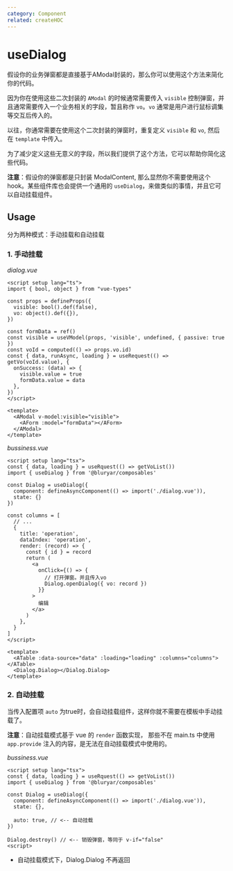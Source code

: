 ```yaml
---
category: Component
related: createHOC
---
```


# useDialog

假设你的业务弹窗都是直接基于AModal封装的，那么你可以使用这个方法来简化你的代码。

因为你在使用这些二次封装的 `AModal` 的时候通常需要传入 `visible` 控制弹窗，并且通常需要传入一个业务相关的字段，暂且称作 `vo`。`vo` 通常是用户进行鼠标调集等交互后传入的。

以往，你通常需要在使用这个二次封装的弹窗时，重复定义 `visible` 和 `vo`, 然后在 `template` 中传入。

为了减少定义这些无意义的字段，所以我们提供了这个方法，它可以帮助你简化这些代码。

**注意**：假设你的弹窗都是只封装 ModalContent, 那么显然你不需要使用这个hook。某些组件库也会提供一个通用的 `useDialog`，来做类似的事情，并且它可以自动挂载组件。

## Usage

分为两种模式：手动挂载和自动挂载

### 1. 手动挂载

_dialog.vue_
```vue
<script setup lang="ts">
import { bool, object } from "vue-types"

const props = defineProps({
  visible: bool().def(false),
  vo: object().def({}),
})

const formData = ref()
const visible = useVModel(props, 'visible', undefined, { passive: true })
const voId = computed(() => props.vo.id)
const { data, runAsync, loading } = useRequest(() => getVo(voId.value), {
  onSuccess: (data) => {
    visible.value = true
    formData.value = data
  },
})
</script>

<template>
  <AModal v-model:visible="visible">
    <AForm :model="formData"></AForm>
  </AModal>
</template>
```

_bussiness.vue_
```vue
<script setup lang="tsx">
const { data, loading } = useRquest(() => getVoList())
import { useDialog } from '@bluryar/composables'

const Dialog = useDialog({
  component: defineAsyncComponent(() => import('./dialog.vue')),
  state: {}
})

const columns = [
  // ...
  {
    title: 'operation',
    dataIndex: 'operation',
    render: (record) => {
      const { id } = record
      return (
        <a
          onClick={() => {
            // 打开弹窗。并且传入vo
            Dialog.openDialog({ vo: record })
          }}
        >
          编辑
        </a>
      )
    },
  }
]
</script>

<template>
  <ATable :data-source="data" :loading="loading" :columns="columns"></ATable>
  <Dialog.Dialog></Dialog.Dialog>
</template>
```

### 2. 自动挂载

当传入配置项 `auto` 为true时，会自动挂载组件，这样你就不需要在模板中手动挂载了。

**注意**：自动挂载模式基于 vue 的 `render` 函数实现， 那些不在 main.ts 中使用 `app.provide` 注入的内容，是无法在自动挂载模式中使用的。

_bussiness.vue_
```vue
<script setup lang="tsx">
const { data, loading } = useRquest(() => getVoList())
import { useDialog } from '@bluryar/composables'

const Dialog = useDialog({
  component: defineAsyncComponent(() => import('./dialog.vue')),
  state: {},

  auto: true, // <-- 自动挂载
})

Dialog.destroy() // <-- 销毁弹窗，等同于 v-if="false"
<script>
```

- 自动挂载模式下，Dialog.Dialog 不再返回
